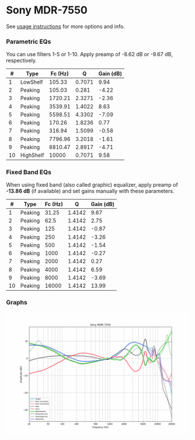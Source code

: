 # Sony MDR-7550
See [usage instructions](https://github.com/jaakkopasanen/AutoEq#usage) for more options and info.

### Parametric EQs
You can use filters 1-5 or 1-10. Apply preamp of -8.62 dB or -9.67 dB, respectively.

|   # | Type      |   Fc (Hz) |      Q |   Gain (dB) |
|-----|-----------|-----------|--------|-------------|
|   1 | LowShelf  |    105.33 | 0.7071 |        9.94 |
|   2 | Peaking   |    105.03 | 0.281  |       -4.22 |
|   3 | Peaking   |   1720.21 | 2.3271 |       -2.36 |
|   4 | Peaking   |   3539.91 | 1.4022 |        8.63 |
|   5 | Peaking   |   5598.51 | 4.3302 |       -7.09 |
|   6 | Peaking   |    170.26 | 1.8236 |        0.77 |
|   7 | Peaking   |    316.94 | 1.5099 |       -0.58 |
|   8 | Peaking   |   7796.96 | 3.2018 |       -1.61 |
|   9 | Peaking   |   8810.47 | 2.8917 |       -4.71 |
|  10 | HighShelf |  10000    | 0.7071 |        9.58 |

### Fixed Band EQs
When using fixed band (also called graphic) equalizer, apply preamp of **-13.86 dB** (if available) and set gains manually with these parameters.

|   # | Type    |   Fc (Hz) |      Q |   Gain (dB) |
|-----|---------|-----------|--------|-------------|
|   1 | Peaking |     31.25 | 1.4142 |        9.67 |
|   2 | Peaking |     62.5  | 1.4142 |        2.75 |
|   3 | Peaking |    125    | 1.4142 |       -0.87 |
|   4 | Peaking |    250    | 1.4142 |       -3.26 |
|   5 | Peaking |    500    | 1.4142 |       -1.54 |
|   6 | Peaking |   1000    | 1.4142 |       -0.27 |
|   7 | Peaking |   2000    | 1.4142 |        0.27 |
|   8 | Peaking |   4000    | 1.4142 |        6.59 |
|   9 | Peaking |   8000    | 1.4142 |       -3.69 |
|  10 | Peaking |  16000    | 1.4142 |       13.99 |

### Graphs
![](./Sony%20MDR-7550.png)
